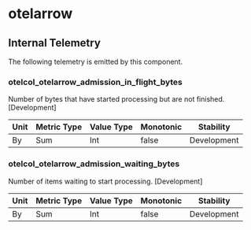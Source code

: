 [comment]: <> (Code generated by mdatagen. DO NOT EDIT.)

# otelarrow

## Internal Telemetry

The following telemetry is emitted by this component.

### otelcol_otelarrow_admission_in_flight_bytes

Number of bytes that have started processing but are not finished. [Development]

| Unit | Metric Type | Value Type | Monotonic | Stability |
| ---- | ----------- | ---------- | --------- | --------- |
| By | Sum | Int | false | Development |

### otelcol_otelarrow_admission_waiting_bytes

Number of items waiting to start processing. [Development]

| Unit | Metric Type | Value Type | Monotonic | Stability |
| ---- | ----------- | ---------- | --------- | --------- |
| By | Sum | Int | false | Development |
